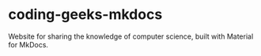 # coding-geeks-mkdocs
Website for sharing the knowledge of computer science, built with Material for MkDocs.
